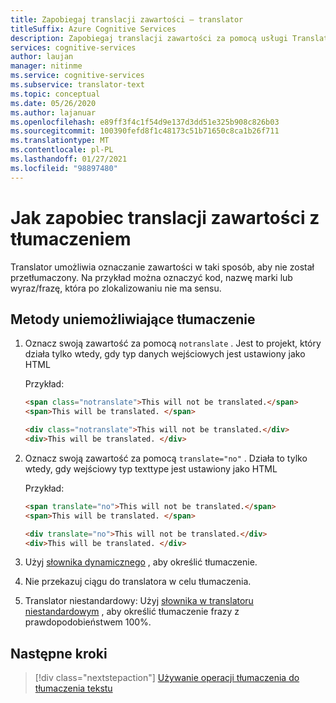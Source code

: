```yaml
---
title: Zapobiegaj translacji zawartości — translator
titleSuffix: Azure Cognitive Services
description: Zapobiegaj translacji zawartości za pomocą usługi Translator. Translator umożliwia oznaczanie zawartości w taki sposób, aby nie został przetłumaczony.
services: cognitive-services
author: laujan
manager: nitinme
ms.service: cognitive-services
ms.subservice: translator-text
ms.topic: conceptual
ms.date: 05/26/2020
ms.author: lajanuar
ms.openlocfilehash: e89ff3f4c1f54d9e137d3dd51e325b908c826b03
ms.sourcegitcommit: 100390fefd8f1c48173c51b71650c8ca1b26f711
ms.translationtype: MT
ms.contentlocale: pl-PL
ms.lasthandoff: 01/27/2021
ms.locfileid: "98897480"
---
```

# <a name="how-to-prevent-translation-of-content-with-the-translator"></a>Jak zapobiec translacji zawartości z tłumaczeniem

Translator umożliwia oznaczanie zawartości w taki sposób, aby nie został przetłumaczony. Na przykład można oznaczyć kod, nazwę marki lub wyraz/frazę, która po zlokalizowaniu nie ma sensu.

## <a name="methods-for-preventing-translation"></a>Metody uniemożliwiające tłumaczenie

1. Oznacz swoją zawartość za pomocą `notranslate` . Jest to projekt, który działa tylko wtedy, gdy typ danych wejściowych jest ustawiony jako HTML

   Przykład:

   ```html
   <span class="notranslate">This will not be translated.</span>
   <span>This will be translated. </span>
   ```
   
   ```html
   <div class="notranslate">This will not be translated.</div>
   <div>This will be translated. </div>
   ```

2. Oznacz swoją zawartość za pomocą `translate="no"` . Działa to tylko wtedy, gdy wejściowy typ texttype jest ustawiony jako HTML

   Przykład:

   ```html
   <span translate="no">This will not be translated.</span>
   <span>This will be translated. </span>
   ```
   
   ```html
   <div translate="no">This will not be translated.</div>
   <div>This will be translated. </div>
   ```
   
3. Użyj [słownika dynamicznego](dynamic-dictionary.md) , aby określić tłumaczenie.

4. Nie przekazuj ciągu do translatora w celu tłumaczenia.

5. Translator niestandardowy: Użyj [słownika w translatoru niestandardowym](custom-translator/what-is-dictionary.md) , aby określić tłumaczenie frazy z prawdopodobieństwem 100%.


## <a name="next-steps"></a>Następne kroki
> [!div class="nextstepaction"]
> [Używanie operacji tłumaczenia do tłumaczenia tekstu](reference/v3-0-translate.md)
